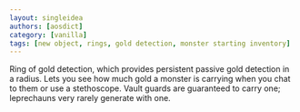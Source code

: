 ```yaml
---
layout: singleidea
authors: [aosdict]
category: [vanilla]
tags: [new object, rings, gold detection, monster starting inventory]
---
```

Ring of gold detection, which provides persistent passive gold detection in a radius. Lets you see how much gold a monster is carrying when you chat to them or use a stethoscope. Vault guards are guaranteed to carry one; leprechauns very rarely generate with one.
